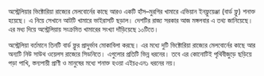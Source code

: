 অস্ট্রেলিয়ার ভিক্টোরিয়া রাজ্যের মেলবোর্নের কাছে আরও একটি হাঁস–মুরগির খামারে এভিয়ান ইনফ্লুয়েঞ্জা (বার্ড ফ্লু) শনাক্ত হয়েছে। এ নিয়ে সেখানে আটটি খামারে ভাইরাসটি ছড়াল। দেশটির রাজ্য সরকার আজ মঙ্গলবার এ তথ্য জানিয়েছে। এর মধ্য দিয়ে অস্ট্রেলিয়ায় সংক্রমিত খামারের সংখ্যা দাঁড়িয়েছে ১০টিতে।

অস্ট্রেলিয়া বর্তমানে তিনটি বার্ড ফ্লুর প্রাদুর্ভাব মোকাবিলা করছে। এর মধ্যে দুটি ভিক্টোরিয়া রাজ্যের মেলবোর্নের কাছে আর অন্যটি নিউ সাউথ ওয়েলস রাজ্যের সিডনিতে। এগুলোর প্রতিটি ভিন্ন ধরনের। তবে এর কোনোটিই পৃথিবীজুড়ে ছড়িয়ে পড়া পাখি, স্তন্যপায়ী প্রাণী ও মানুষের মধ্যে শনাক্ত হওয়া এইচ৫এন১ ধরনের নয়।
